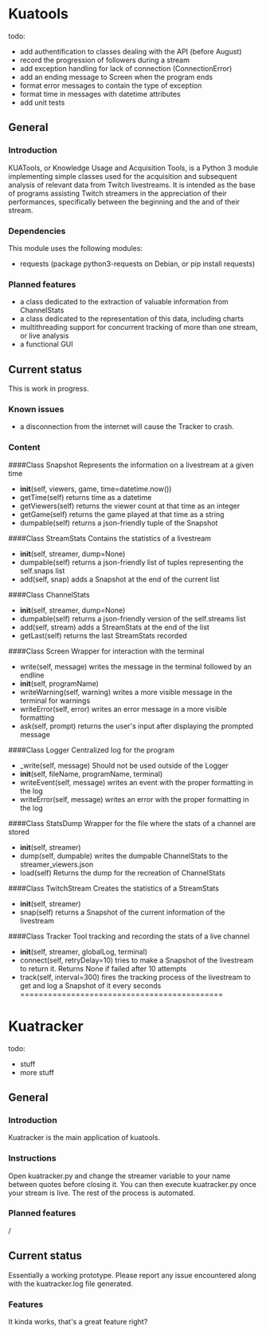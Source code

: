 # Kuatools

todo:
* add authentification to classes dealing with the API (before August)
* record the progression of followers during a stream
* add exception handling for lack of connection (ConnectionError)
* add an ending message to Screen when the program ends
* format error messages to contain the type of exception
* format time in messages with datetime attributes
* add unit tests

## General

### Introduction
KUATools, or Knowledge Usage and Acquisition Tools, is a Python 3 module implementing simple classes used for the acquisition and subsequent analysis of relevant data from Twitch livestreams. It is intended as the base of programs assisting Twitch streamers in the appreciation of their performances, specifically between the beginning and the and of their stream.
### Dependencies
This module uses the following modules:
* requests (package python3-requests on Debian, or pip install requests)
### Planned features
* a class dedicated to the extraction of valuable information from ChannelStats
* a class dedicated to the representation of this data, including charts
* multithreading support for concurrent tracking of more than one stream, or live analysis
* a functional GUI

## Current status
This is work in progress.
### Known issues
* a disconnection from the internet will cause the Tracker to crash.

### Content
####Class Snapshot
Represents the information on a livestream at a given time
* __init__(self, viewers, game, time=datetime.now())
* getTime(self) returns time as a datetime
* getViewers(self) returns the viewer count at that time as an integer
* getGame(self) returns the game played at that time as a string
* dumpable(self) returns a json-friendly tuple of the Snapshot

####Class StreamStats
Contains the statistics of a livestream
* __init__(self, streamer, dump=None)
* dumpable(self) returns a json-friendly list of tuples representing the self.snaps list
* add(self, snap) adds a Snapshot at the end of the current list

####Class ChannelStats
* __init__(self, streamer, dump=None)
* dumpable(self) returns a json-friendly version of the self.streams list
* add(self, stream) adds a StreamStats at the end of the list
* getLast(self) returns the last StreamStats recorded

####Class Screen
Wrapper for interaction with the terminal
* write(self, message) writes the message in the terminal followed by an endline
* __init__(self, programName)
* writeWarning(self, warning) writes a more visible message in the terminal for warnings
* writeError(self, error) writes an error message in a more visible formatting
* ask(self, prompt) returns the user's input after displaying the prompted message

####Class Logger
Centralized log for the program
* _write(self, message) Should not be used outside of the Logger
* __init__(self, fileName, programName, terminal)
* writeEvent(self, message) writes an event with the proper formatting in the log
* writeError(self, message) writes an error with the proper formatting in the log

####Class StatsDump
Wrapper for the file where the stats of a channel are stored
* __init__(self, streamer)
* dump(self, dumpable) writes the dumpable ChannelStats to the streamer_viewers.json
* load(self) Returns the dump for the recreation of ChannelStats

####Class TwitchStream
Creates the statistics of a StreamStats
* __init__(self, streamer)
* snap(self) returns a Snapshot of the current information of the livestream

####Class Tracker
Tool tracking and recording the stats of a live channel
* __init__(self, streamer, globalLog, terminal)
* connect(self, retryDelay=10) tries to make a Snapshot of the livestream to return it. Returns None if failed after 10 attempts
* track(self, interval=300) fires the tracking process of the livestream to get and log a Snapshot of it every <interval> seconds
============================================

# Kuatracker

todo:
* stuff
* more stuff

## General

### Introduction
Kuatracker is the main application of kuatools.
### Instructions
Open kuatracker.py and change the streamer variable to your name between quotes before closing it. You can then execute kuatracker.py once your stream is live. The rest of the process is automated.
### Planned features
/
## Current status
Essentially a working prototype. Please report any issue encountered along with the kuatracker.log file generated.
### Features
It kinda works, that's a great feature right?